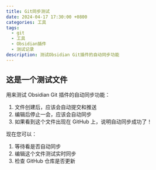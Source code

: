 ```yaml
---
title: Git同步测试
date: 2024-04-17 17:30:00 +0800
categories: 工具
tags:
  - git
  - 工具
  - Obsidian插件
  - 测试记录
description: 测试Obsidian Git插件的自动同步功能
---
```


## 这是一个测试文件

用来测试 Obsidian Git 插件的自动同步功能：

1. 文件创建后，应该会自动提交和推送
2. 编辑后停止一会，应该会自动同步
3. 如果看到这个文件出现在 GitHub 上，说明自动同步成功了！

现在您可以：
1. 等待看是否自动同步
2. 编辑这个文件测试实时同步
3. 检查 GitHub 仓库是否更新